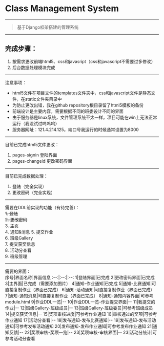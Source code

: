 # Class Management System
----
> 基于Django框架搭建的管理系统

----
## 完成步骤：
1. 按需求更改前端html5、css和javasript（css和javascript不需要过多修改）
2. 后台数据处理模块完成

----
注意事项：
* html5文件在项目文件的templates文件夹中，css和javascript文件是静态文件，在static文件夹目录中
* 为防止更改出错，我在github repository根目录留了html5模板的备份
* 前端设计是主要内容，需要根据不同的班委设计不同的界面
* 由于服务器是linux系统，文件管理系统不太一样，项目可能在win上无法正常运行（我没试过呜呜呜）
* 服务器网址：121.4.214.125，端口号我运行的时候通常设置为8000

----
目前已完成html5文件更改：
1. pages-signin 登陆界面
2. pages-changeid 更改密码界面

----
目前已完成数据处理：
1. 登陆（完全实现）
2. 更改密码（完全实现）

----
需要在DDL前实现的功能（有待完善）：  
~~1. 登陆~~  
~~2. 更改密码~~  
~~3. 主页~~  
4. 通知&消息
5. 提交作业  
6. 班级Gallery  
7. 提交获奖信息  
8. 活动分查看  
9. 班级管理  

----
需要的界面：  
序号|界面名称|界面信息
:--:|:--:|:--:
1|登陆界面|已完成
2|更改密码界面|已完成
3|主界面|已完成（需要添加图片）
4|通知-作业通知|已完成
5|通知-比赛通知|可直接复制作业（界面已完成）
6|通知-活动通知|可直接复制作业（界面已完成）
7|通知-通知消息|可直接复制作业（界面已完成）
8|通知-通知内容界面|可参考module.html
9|作业DDL一览|--
10|作业DDL一览-作业提交界面|--
11|我提交的作业|--
12|班级Gallery-班级成员|--
13|班级Gallery-班级委员|可参考班级成员
14|提交获奖信息|--
15|奖项审核进度|可参考作业通知
16|审核通过的奖项|可参考作业通知
17|活动分查看|--
18|发布通知-发布比赛通知|--
19|发布通知-发布活动通知|可参考发布活动通知
20|发布通知-发布作业通知|可参考发布作业通知
21|通知反馈|--
22|奖项审核-奖项一览|--
23|奖项审核-审核界面|--
23|活动分统计|可参考活动分查看